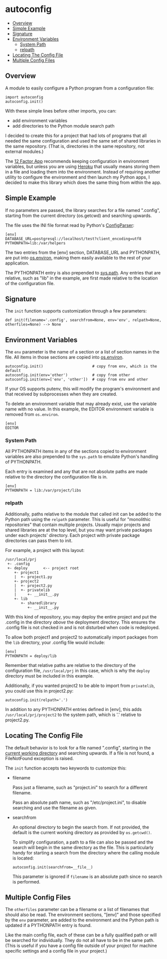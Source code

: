 
# autoconfig

- [Overview](#overview)
- [Simple Example](#simple-example)
- [Signature](#signature)
- [Environment Variables](#environment-variables)
    - [System Path](#system-path)
    - [relpath](#relpath)
- [Locating The Config File](#locating-the-config-file)
- [Multiple Config Files](#multiple-config-files)


## Overview

A module to easily configure a Python program from a configuration file:

    import autoconfig
    autoconfig.init()

With these simple lines before other imports, you can:

- add environment variables
- add directories to the Python module search path

I decided to create this for a project that had lots of programs that all needed the same
configuration and used the same set of shared libraries in the same repository.  (That is,
directories in the same repository, not external modules.)

The [12 Factor App](http://12factor.net) recommends keeping configuration in environment
variables, but unless you are using [Heroku](http://heroku.com) that usually means storing them
in a file and loading them into the environment.  Instead of requiring another utility to
configure the environment and then launch my Python apps, I decided to make this library which
does the same thing from within the app.

## Simple Example

If no parameters are passed, the library searches for a file named ".config", starting from the
current directory (os.getcwd) and searching upwards.

The file uses the INI file format read by Python's
[ConfigParser](https://docs.python.org/3.6/library/configparser.html):

    [env]
    DATABASE_URL=postgresql://localhost/test?client_encoding=utf8
    PYTHONPATH=lib:/var/helpers

The two entries from the [env] section, DATABASE_URL and PYTHONPATH, are put into
[os.environ](https://docs.python.org/3.6/library/os.html#os.environ), making them easily
available to the rest of your application.

The PYTHONPATH entry is also prepended to
[sys.path](https://docs.python.org/3.6/library/sys.html?highlight=sys.path#sys.path).  Any
entries that are relative, such as "lib" in the example, are first made relative to the
location of the configuration file.


## Signature

The `init` function supports customization through a few parameters:

    def init(filename='.config', searchfrom=None, env='env', relpath=None, otherfiles=None) --> None


## Environment Variables

The `env` parameter is the name of a section or a list of section names in the file.  All items
in those sections are copied into [os.environ](https://docs.python.org/3.6/library/os.html#os.environ).

    autoconfig.init()                      # copy from env, which is the default
    autoconfig.init(env='other')           # copy from other
    autoconfig.init(env=['env', 'other'])  # copy from env and other

If your OS supports putenv, this will modify the program's environment and that received by
subprocesses when they are created.

To delete an environment variable that may already exist, use the variable name with no value.
In this example, the EDITOR environment variable is removed from `os.environ`.

    [env]
    EDITOR


### System Path

All PYTHONPATH items in any of the sections copied to environment variables are also prepended
to the `sys.path` to emulate Python's handling of PYTHONPATH.

Each entry is examined and any that are not absolute paths are made relative to the directory
the configuration file is in.

    [env]
    PYTHONPATH = lib:/var/project/libs


### relpath

Additionally, paths relative to the module that called init can be added to the Python path
using the `relpath` parameter.  This is useful for "monolithic repositories" that contain
multiple projects.  Usually major projects and shared libraries are at the top level, but you
may want private packages under each projects' directory.  Each project with private package
directories can pass them to init.

For example, a project with this layout:

    /usr/local/prj
     +- .config
     +- deploy       <-- project root
        +- project1
        |  +- project1.py
        +- project2
        |  +- project2.py
        |  +- privatelib
        |     +- __init__.py
        +- lib
           +- sharedlibrary
              +- __init__.py


With this kind of repository, you may deploy the entire project and put the .config in the
directory *above* the deployment directory.  This ensures the .config file is not checked in
and is not disturbed when code is redeployed.

To allow both project1 and project2 to automatically import packages from the `lib`
directory, your .config file would include:

    [env]
    PYTHONPATH = deploy/lib

Remember that relative paths are relative to the directory of the configuration file,
`/usr/local/prj` in this case, which is why the `deploy` directory must be included in this
example.

Additionally, if you wanted project2 to be able to import from `privatelib`, you could use
this in project2.py:

    autoconfig.init(relpath='.')

In addition to any PYTHONPATH entries defined in [env], this adds `/usr/local/prj/project2` to
the system path, which is '.' relative to project2.py.

## Locating The Config File

The default behavior is to look for a file named ".config", starting in the [current working
directory](https://docs.python.org/3.6/library/os.html#os.getcwd) and searching upwards.  If a
file is not found, a FileNotFound exception is raised.

The `init` function accepts two keywords to customize this:

- filename

  Pass just a filename, such as "project.ini" to search for a different filename.

  Pass an absolute path name, such as "/etc/project.ini", to disable searching and use the
  filename as given.

- searchfrom

  An optional directory to begin the search from.  If not provided, the default is the current
  working directory as provided by `os.getcwd()`.

  To simplify configuration, a path to a file can also be passed and the search will begin in
  the same directory as the file.  This is particularly handy for starting a search from the
  directory where the calling module is located:

      autoconfig.init(searchfrom=__file__)

  This parameter is ignored if `filename` is an absolute path since no search is performed.

## Multiple Config Files

The `otherfiles` parameter can be a filename or a list of filenames that should also be read.
The environment sections, "[env]" and those specified by the `env` parameter, are added to the
environment and the Python path is updated if a PYTHONPATH entry is found.

Like the main config file, each of these can be a fully qualified path or will be searched for
individually.  They do not all have to be in the same path.  (This is useful if you have a
config file outside of your project for machine specific settings and a config file in your
project.)
